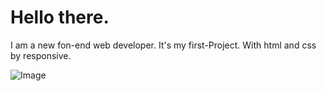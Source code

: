 # Hello there. 
I am a new fon-end web developer.
It's my first-Project. With html and css by responsive.


![Image](https://github.com/user-attachments/assets/bb918e3c-d134-4b88-af6c-5f66ad25a5ca)
